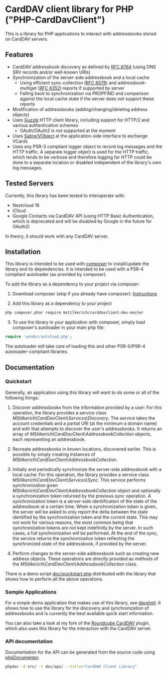 # CardDAV client library for PHP ("PHP-CardDavClient")

This is a library for PHP applications to interact with addressbooks stored on CardDAV servers.

## Features

- CardDAV addressbook discovery as defined by [RFC 6764](https://tools.ietf.org/html/rfc6764) (using DNS SRV records and/or well-known URIs)
- Synchronization of the server-side addressbook and a local cache
  - Using efficient sync-collection ([RFC 6578](https://tools.ietf.org/html/rfc6578)) and addressbook-multiget ([RFC 6352](https://tools.ietf.org/html/rfc6352)) reports if supported by server
  - Falling back to synchronization via PROPFIND and comparison against the local cache state if the server does not support these reports
- Modification of addressbooks (adding/changing/deleting address objects)
- Uses [Guzzle](https://github.com/guzzle/guzzle) HTTP client library, including support for HTTP/2 and various authentication schemes
  - OAuth/OAuth2 is *not* supported at the moment
- Uses [Sabre/VObject](https://github.com/sabre-io/vobject) at the application-side interface to exchange VCards
- Uses any PSR-3 compliant logger object to record log messages and the HTTP traffic. A separate logger object is used
  for the HTTP traffic, which tends to be verbose and therefore logging for HTTP could be done to a separate location or
  disabled independent of the library's own log messages.

## Tested Servers

Currently, this library has been tested to interoperate with:

* Nextcloud 18
* iCloud
* Google Contacts via CardDAV API (using HTTP Basic Authentication, which is deprecated and will be disabled by Google in the future for OAuth2)

In theory, it should work with any CardDAV server.

## Installation

This library is intended to be used with [composer](https://getcomposer.org/) to install/update the library and its dependencies.
It is intended to be used with a PSR-4 compliant autoloader (as provided by composer).

To add the library as a dependency to your project via composer:

1. Download composer (skip if you already have composer): [Instructions](https://getcomposer.org/download/)

2. Add this library as a dependency to your project
```sh
php composer.phar require mstilkerich/carddavclient:dev-master
```

3. To use the library in your application with composer, simply load composer's autoloader in your main php file:
```php
require 'vendor/autoload.php';
```
The autoloader will take care of loading this and other PSR-0/PSR-4 autoloader-compliant libraries.

## Documentation

### Quickstart

Generally, an application using this library will want to do some or all of the following things:

1. Discover addressbooks from the information provided by a user: For this operation, the library provides a service
   class *MStilkerich\CardDavClient\Services\Discovery*.
   The service takes the account credentials and a partial URI (at the minimum a domain name) and with that attempts to
   discover the user's addressbooks. It returns an array of *MStilkerich\CardDavClient\AddressbookCollection* objects, each
   representing an addressbook.

2. Recreate addressbooks in known locations, discovered earlier. This is possible by simply creating instances of
   *MStilkerich\CardDavClient\AddressbookCollection*.

3. Initially and periodically synchronize the server-side addressbook with a local cache: For this operation, the
   library provides a service class *MStilkerich\CardDavClient\Services\Sync*.
   This service performs synchronization given *MStilkerich\CardDavClient\AddressbookCollection* object and optionally a
   synchronization token returned by the previous sync operation. A synchronization token is a server-side identification
   of the state of the addressbook at a certain time. When a synchronization token is given, the server will be asked to
   only report the delta between the state identified by the synchronization token and the current state. This may not work
   for various reasons, the most common being that synchronization tokens are not kept indefinitly by the server. In such
   cases, a full synchronization will be performed. At the end of the sync, the service returns the synchronization token
   reflecting the synchronized state of the addressbook, if provided by the server.

3. Perform changes to the server-side addressbook such as creating new address objects. These operations are directly
   provided as methods of the *MStilkerich\CardDavClient\AddressbookCollection* class.

There is a demo script [doc/quickstart.php](doc/quickstart.php) distributed with the library that shows how to perform all the above
operations.

### Sample Applications

For a simple demo application that makes use of this library, see [davshell](https://github.com/mstilkerich/davshell/).
It shows how to use the library for the discovery and synchronization of addressbooks and is currently the best
available quick start information.

You can also take a look at my fork of the [Roundcube CardDAV](https://github.com/mstilkerich/rcmcarddav) plugin, which
also uses this library for the interaction with the CardDAV server.

### API documentation

Documentation for the API can be generated from the source code using [phpDocumentor](https://www.phpdoc.org/).

```sh
phpdoc -d src/ -t doc/api/ --title="CardDAV Client Library"
```
